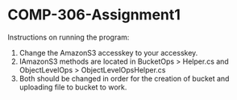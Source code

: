 # COMP-306-Assignment1
 
Instructions on running the program:

1. Change the AmazonS3 accesskey to your accesskey.
2. IAmazonS3 methods are located in BucketOps > Helper.cs and ObjectLevelOps > ObjectLevelOpsHelper.cs
3. Both should be changed in order for the creation of bucket and uploading file to bucket to work.
